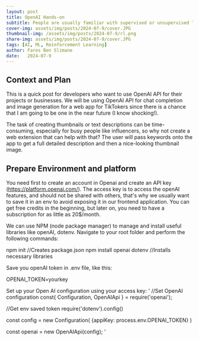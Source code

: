 ```yaml
---
layout: post
title: OpenAI Hands-on
subtitle: People are usually familiar with supervised or unsupervised learning but not Reinforcement Learning. In RL, we choose an action using a policy and given some data to maximize the expected long-term reward (all these terms will be explained).
cover-img: assets/img/posts/2024-07-9/cover.JPG
thumbnail-img: /assets/img/posts/2024-07-9/rl.png
share-img: assets/img/posts/2024-07-9/cover.JPG
tags: [AI, ML, Reinforcement Learning]
author: Fares Ben Slimane
date:   2024-07-9
---
```


## Context and Plan

This is a quick post for developers who want to use OpenAI API for their projects or businesses. We will be using OpenAI API for chat completion and image generation for a web app for TikTokers since there is a chance that I am going to be one in the near future (I know shocking!). 

The task of creating thumbnails or text descriptions can be time-consuming, especially for busy people like influencers, so why not create a web extension that can help with that? The user will pass keywords onto the app to get a full detailed description and then a nice-looking thumbnail image. 



## Prepare Environment and platform

You need first to create an account in Openai and create an API key (https://platform.openai.com/). The access key is to access the openAI features, and should not be shared with others, that's why we usually want to save it in an env to avoid exposing it in our frontend application. You can get free credits in the beginning, but later on, you need to have a subscription for as little as 20$/month. 

We can use NPM (node package manager) to manage and install useful libraries like openAI, dotenv. Navigate to your root folder and perform the following commands:

npm init //Creates package.json
npm install openai dotenv //Installs necessary libraries

Save you openAI token in .env file, like this:

OPENAI_TOKEN=yourkey

Set up your Open AI configuration using your access key:
'
//Set OpenAI configuration
const{ Configuration, OpenAIApi } = require('openai');

//Get env saved token
require('dotenv').config()

const config = new Configuration(
    {appiKey: process.env.OPENAI_TOKEN}
)

const openai = new OpenAIApi(config);
'

